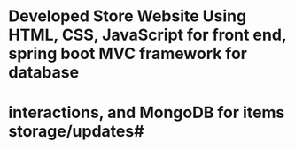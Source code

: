 # Developed Store Website Using HTML, CSS, JavaScript for front end, spring boot MVC framework for database #
# interactions, and MongoDB for items storage/updates#

